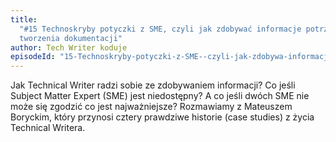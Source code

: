 ```yaml
---
title:
  "#15 Technoskryby potyczki z SME, czyli jak zdobywać informacje potrzebne do
  tworzenia dokumentacji"
author: Tech Writer koduje
episodeId: "15-Technoskryby-potyczki-z-SME--czyli-jak-zdobywa-informacje-potrzebne-do-tworzenia-dokumentacji-ecel9n/a-a1sf1um"
---
```


Jak Technical Writer radzi sobie ze zdobywaniem informacji? Co jeśli Subject
Matter Expert (SME) jest niedostępny? A co jeśli dwóch SME nie może się zgodzić
co jest najważniejsze? Rozmawiamy z Mateuszem Boryckim, który przynosi cztery
prawdziwe historie (case studies) z życia Technical Writera.
